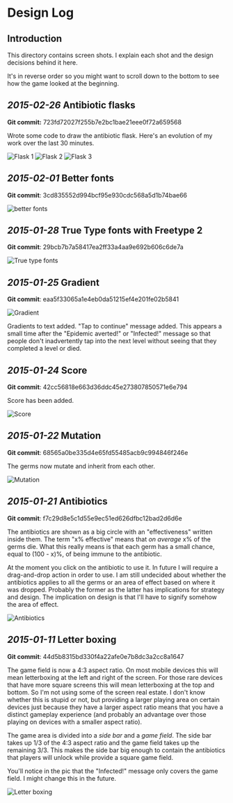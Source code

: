 # Design Log

## Introduction

This directory contains screen shots. I explain each shot and the design decisions behind it here.

It's in reverse order so you might want to scroll down to the bottom to see how the game looked
at the beginning.

## *2015-02-26* Antibiotic flasks

**Git commit:** 723fd72027f255b7e2bc1bae21eee0f72a659568

Wrote some code to draw the antibiotic flask. Here's an evolution of my work over the last 30 minutes.

![Flask 1](flask-0.png)
![Flask 2](flask-1.png)
![Flask 3](flask-2.png)

## *2015-02-01* Better fonts

**Git commit**: 3cd835552d994bcf95e930cdc568a5d1b74bae66

![better fonts](2015-02-01-better-fonts.png)

## *2015-01-28* True Type fonts with Freetype 2

**Git commit**: 29bcb7b7a58417ea2ff33a4aa9e692b606c6de7a

![True type fonts](2015-01-28-freetype.png)

## *2015-01-25* Gradient

**Git commit**: eaa5f33065a1e4eb0da51215ef4e201fe02b5841

![Gradient](2015-01-25-gradients.png)

Gradients to text added. "Tap to continue" message added. This appears a small time after
the "Epidemic averted!" or "Infected!" message so that people don't inadvertently tap into the
next level without seeing that they completed a level or died.

## *2015-01-24* Score

**Git commit**: 42cc56818e663d36ddc45e273807850571e6e794

Score has been added.

![Score](2015-01-24-score.png)

## *2015-01-22* Mutation

**Git commit**: 68565a0be335d4e65fd55485acb9c994846f246e

The germs now mutate and inherit from each other.

![Mutation](2015-01-22-mutation.png)

## *2015-01-21* Antibiotics

**Git commit**: f7c29d8e5c1d55e9ec51ed626dfbc12bad2d6d6e

The antibiotics are shown as a big circle with an "effectiveness" written inside them.
The term "x% effective" means that *on average* x% of the germs die. What this really means
is that each germ has a small chance, equal to (100 - x)%, of being immune to the antibiotic.

At the moment you click on the antibiotic to use it. In future I will require a drag-and-drop
action in order to use. I am still undecided about whether the antibiotics applies to all the germs
or an area of effect based on where it was dropped. Probably the former as the latter has
implications for strategy and design. The implication on design is that I'll have to signify
somehow the area of effect.

![Antibiotics](2015-01-21-antibiotics.png)

## *2015-01-11* Letter boxing

**Git commit**: 44d5b8315bd330f4a22afe0e7b8dc3a2cc8a1647

The game field is now a 4:3 aspect ratio. On most mobile devices this will mean letterboxing
at the left and right of the screen. For those rare devices that have more square screens this will
mean letterboxing at the top and bottom. So I'm not using some of the screen real estate. I don't
know whether this is stupid or not, but providing a larger playing area on certain devices
just because they have a larger aspect ratio means that you have a distinct gameplay experience
(and probably an advantage over those playing on devices with a smaller aspect ratio).

The game area is divided into a *side bar* and a *game field*. The side bar takes up 1/3 of the 4:3
aspect ratio and the game field takes up the remaining 3/3. This makes the side bar big enough
to contain the antibiotics that players will unlock while provide a square game field.

You'll notice in the pic that the "Infected!" message only covers the game field. I might
change this in the future.

![Letter boxing](2015-01-11-letter-boxing.png)